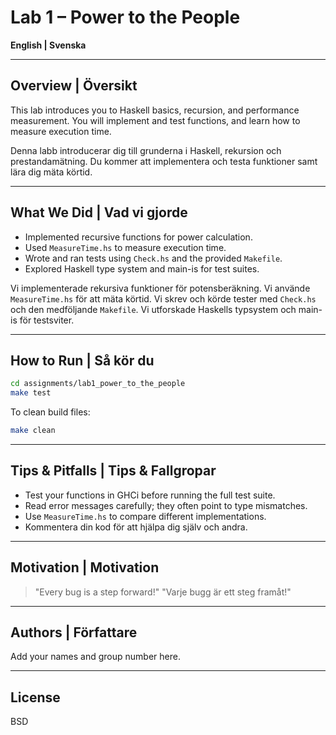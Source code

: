 # Lab 1 – Power to the People

**English | Svenska**

---

## Overview | Översikt

This lab introduces you to Haskell basics, recursion, and performance measurement. You will implement and test functions, and learn how to measure execution time.

Denna labb introducerar dig till grunderna i Haskell, rekursion och prestandamätning. Du kommer att implementera och testa funktioner samt lära dig mäta körtid.

---

## What We Did | Vad vi gjorde

- Implemented recursive functions for power calculation.
- Used `MeasureTime.hs` to measure execution time.
- Wrote and ran tests using `Check.hs` and the provided `Makefile`.
- Explored Haskell type system and main-is for test suites.

Vi implementerade rekursiva funktioner för potensberäkning.
Vi använde `MeasureTime.hs` för att mäta körtid.
Vi skrev och körde tester med `Check.hs` och den medföljande `Makefile`.
Vi utforskade Haskells typsystem och main-is för testsviter.

---

## How to Run | Så kör du

```bash
cd assignments/lab1_power_to_the_people
make test
```

To clean build files:
```bash
make clean
```

---

## Tips & Pitfalls | Tips & Fallgropar

- Test your functions in GHCi before running the full test suite.
- Read error messages carefully; they often point to type mismatches.
- Use `MeasureTime.hs` to compare different implementations.
- Kommentera din kod för att hjälpa dig själv och andra.

---

## Motivation | Motivation

> "Every bug is a step forward!"
> "Varje bugg är ett steg framåt!"

---

## Authors | Författare

Add your names and group number here.

---

## License

BSD
